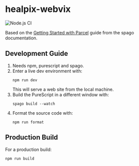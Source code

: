 # healpix-webvix

![Node.js CI](https://github.com/lancelet/healpix-webviz/workflows/Node.js%20CI/badge.svg)

Based on the [Getting Started with
Parcel](https://github.com/purescript/spago#get-started-from-scratch-with-parcel-frontend-projects)
guide from the spago documentation.

## Development Guide

1. Needs npm, purescript and spago.
1. Enter a live dev environment with:
   ```
   npm run dev
   ```
   This will serve a web site from the local machine.
1. Build the PureScript in a different window with:
   ```
   spago build --watch
   ```
1. Format the source code with:
   ```
   npm run format
   ```
   
## Production Build

For a production build:

```
npm run build
```

